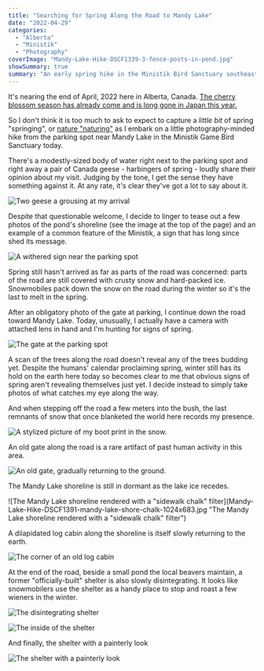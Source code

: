```yaml
---
title: "Searching for Spring Along the Road to Mandy Lake"
date: "2022-04-29"
categories: 
  - "Alberta"
  - "Ministik"
  - "Photography"
coverImage: "Mandy-Lake-Hike-DSCF1339-3-fence-posts-in-pond.jpg"
showSummary: true
summary: "An early spring hike in the Ministik Bird Sanctuary southeast of Edmonton. Will I find some spring to help thaw my winter-frozen brain?"
---
```


It's nearing the end of April, 2022 here in Alberta, Canada. [The cherry blossom season has already come and is long gone in Japan this year.](https://tokyocheapo.com/entertainment/outdoors/tokyo-cherry-blossom-forecast/)

So I don't think it is too much to ask to expect to capture a _little bit_ of spring "springing", or [nature "naturing"](https://en.wikipedia.org/wiki/Natura_naturans) as I embark on a little photography-minded hike from the parking spot near Mandy Lake in the Ministik Game Bird Sanctuary today.

There's a modestly-sized body of water right next to the parking spot and right away a pair of Canada geese - harbingers of spring - loudly share their opinion about my visit. Judging by the tone, I get the sense they have something against it. At any rate, it's clear they've got a lot to say about it.

![Two geese a grousing at my arrival](Mandy-Lake-Hike-DSCF1325-two-strutting-geese-683x1024.jpg "Two geese a grousing at my arrival")


Despite that questionable welcome, I decide to linger to tease out a few photos of the pond's shoreline (see the image at the top of the page) and an example of a common feature of the Ministik, a sign that has long since shed its message.

![A withered sign near the parking spot](Mandy-Lake-Hike-DSCF1336-withered-sign-1024x683.jpg "A withered sign near the parking spot")

Spring still hasn't arrived as far as parts of the road was concerned: parts of the road are still covered with crusty snow and hard-packed ice. Snowmobiles pack down the snow on the road during the winter so it's the last to melt in the spring.

After an obligatory photo of the gate at parking, I continue down the road toward Mandy Lake. Today, unusually, I actually have a camera with attached lens in hand and I'm hunting for signs of spring.

![The gate at the parking spot](Mandy-Lake-Hike-DSCF1347-gate-at-parking-1024x683.jpg "The gate at the parking spot")

A scan of the trees along the road doesn't reveal any of the trees budding yet. Despite the humans' calendar proclaiming spring, winter still has its hold on the earth here today so becomes clear to me that obvious signs of spring aren't revealing themselves just yet. I decide instead to simply take photos of what catches my eye along the way.

And when stepping off the road a few meters into the bush, the last remnants of snow that once blanketed the world here records my presence.

![A stylized picture of my boot print in the snow.](Mandy-Lake-Hike-DSCF1360-footprint-old-camera-683x1024.jpg "A stylized picture of my boot print in the snow.")

An old gate along the road is a rare artifact of past human activity in this area.

![An old gate, gradually returning to the ground.](Mandy-Lake-Hike-DSCF1372-old-gate-1024x683.jpg "An old gate, gradually returning to the ground.")

The Mandy Lake shoreline is still in dormant as the lake ice recedes.

![The Mandy Lake shoreline rendered with a "sidewalk chalk" filter](Mandy-Lake-Hike-DSCF1391-mandy-lake-shore-chalk-1024x683.jpg "The Mandy Lake shoreline rendered with a "sidewalk chalk" filter")

A dilapidated log cabin along the shoreline is itself slowly returning to the earth.

![The corner of an old log cabin](Mandy-Lake-Hike-DSCF1411-log-cabin-1024x683.jpg "The corner joins of an old log cabin")

At the end of the road, beside a small pond the local beavers maintain, a former "officially-built" shelter is also slowly disintegrating. It looks like snowmobilers use the shelter as a handy place to stop and roast a few wieners in the winter.

![The disintegrating shelter](Mandy-Lake-Hike-DSCF1417-shelter.jpg "The disintegrating shelter")

![The inside of the shelter](Mandy-Lake-Hike-DSCF1421-inside-shelter.jpg "The inside of the shelter. Someone brought an old bed frame along to make it easier to warm feet beside the fire.")

And finally, the shelter with a painterly look

![The shelter with a painterly look](Mandy-Lake-Hike-DSCF1432-shelter-painting-1024x683.jpg "The shelter with a painterly look")

